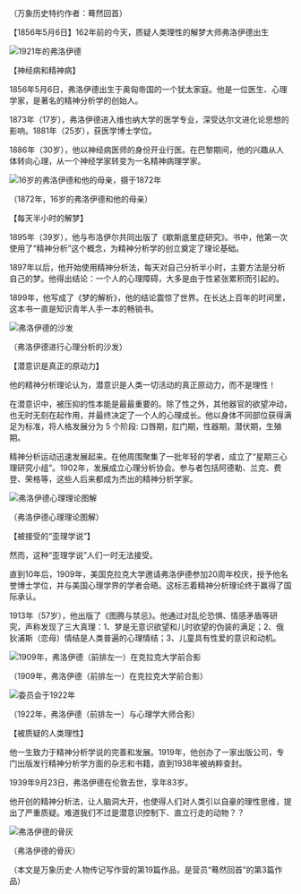 （万象历史特约作者：蓦然回首）

【1856年5月6日】162年前的今天，质疑人类理性的解梦大师弗洛伊德出生

![1921年的弗洛伊德](1921年的弗洛伊德.jpg)

【神经病和精神病】

1856年5月6日，弗洛伊德出生于奥匈帝国的一个犹太家庭。他是一位医生、心理学家，是著名的精神分析学的创始人。

1873年（17岁），弗洛伊德进入维也纳大学的医学专业，深受达尔文进化论思想的影响。1881年（25岁），获医学博士学位。

1886年（30岁），他以神经病医师的身份开业行医。在巴黎期间，他的兴趣从人体转向心理，从一个神经学家转变为一名精神病理学家。

![16岁的弗洛伊德和他的母亲，摄于1872年](16岁的弗洛伊德和他的母亲，摄于1872年.jpg)

（1872年，16岁的弗洛伊德和他的母亲）

【每天半小时的解梦】

1895年（39岁），他与布洛伊尔共同出版了《歇斯底里症研究》。书中，他第一次使用了“精神分析”这个概念，为精神分析学的创立奠定了理论基础。

1897年以后，他开始使用精神分析法，每天对自己分析半小时，主要方法是分析自己的梦。他得出结论：一个人的心理障碍，大多是由于性紧张累积而引起的。

1899年，他写成了《梦的解析》，他的结论震惊了世界。在长达上百年的时间里，这本书一直是知识青年人手一本的畅销书。

![弗洛伊德的沙发](弗洛伊德的沙发.jpeg)

（弗洛伊德进行心理分析的沙发）

【潜意识是真正的原动力】

他的精神分析理论认为，潜意识是人类一切活动的真正原动力，而不是理性！

在潜意识中，被压抑的性本能是最最重要的。除了性之外，其他器官的欲望冲动，也无时无刻在起作用，并最终决定了一个人的心理成长。他以身体不同部位获得满足为标准，将人格发展分为 5 个阶段: 口唇期，肛门期，性器期，潜伏期，生殖期。

精神分析运动迅速发展起来。在他周围聚集了一批年轻的学者，成立了“星期三心理研究小组”。1902年，发展成立心理分析协会。参与者包括阿德勒、兰克、费登、荣格等，这些人后来都成为杰出的精神分析学家。

![弗洛伊德心理理论图解](弗洛伊德心理理论图解.png)

（弗洛伊德心理理论图解）

【被接受的“歪理学说”】

然而，这种“歪理学说”人们一时无法接受。

直到10年后，1909年，美国克拉克大学邀请弗洛伊德参加20周年校庆，授予他名誉博士学位，并与美国心理学界的学者会晤。这标志着精神分析理论终于赢得了国际承认。

1913年（57岁），他出版了《图腾与禁忌》。他通过对乱伦恐惧、情感矛盾等研究，声称发现了三大真理：1、梦是无意识欲望和儿时欲望的伪装的满足；2、俄狄浦斯（恋母）情结是人类普遍的心理情结；3、儿童具有性爱的意识和动机。

![1909年，弗洛伊德（前排左一）在克拉克大学前合影](1909年，弗洛伊德（前排左一）在克拉克大学前合影.jpg)

（1909年，弗洛伊德（前排左一）在克拉克大学前合影）

![委员会于1922年](委员会于1922年.jpg)

（1922年，弗洛伊德（前排左一）与心理学大师合影）

【被质疑的人类理性】

他一生致力于精神分析学说的完善和发展。1919年，他创办了一家出版公司，专门出版发行精神分析学方面的杂志和书籍，直到1938年被纳粹查封。

1939年9月23日，弗洛伊德在伦敦去世，享年83岁。

他开创的精神分析法，让人脑洞大开，也使得人们对人类引以自豪的理性思维，提出了严重质疑。难道我们不过是潜意识控制下、直立行走的动物？？

![弗洛伊德的骨灰](弗洛伊德的骨灰.JPG)

（弗洛伊德的骨灰）

（本文是万象历史·人物传记写作营的第19篇作品，是营员“蓦然回首”的第3篇作品）